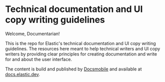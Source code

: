 # Technical documentation and UI copy writing guidelines

Welcome, Documentarian!

This is the repo for Elastic's technical documentation and UI copy writing 
guidelines. The resources here meant to help technical writers and UI copy 
writers by providing clear principles for creating documentation and write for 
and about the user interface.

The content is build and published by 
[Docsmobile](https://github.com/elastic/docsmobile) and available at 
[docs.elastic.dev](https://docs.elastic.dev/).